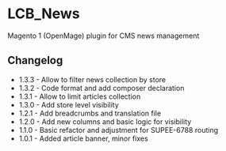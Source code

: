 # LCB_News

Magento 1 (OpenMage) plugin for CMS news management

## Changelog

- 1.3.3 - Allow to filter news collection by store
- 1.3.2 - Code format and add composer declaration
- 1.3.1 - Allow to limit articles collection
- 1.3.0 - Add store level visibility
- 1.2.1 - Add breadcrumbs and translation file
- 1.2.0 - Add new columns and basic logic for visibility
- 1.1.0 - Basic refactor and adjustment for SUPEE-6788 routing
- 1.0.1 - Added article banner, minor fixes
